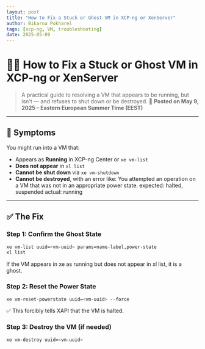 ```yaml
---
layout: post
title: "How to Fix a Stuck or Ghost VM in XCP-ng or XenServer"
author: Bikarna Pokharel
tags: [xcp-ng, VM, troubleshooting]
date: 2025-05-09
---
```

# 🧟‍♂️ How to Fix a Stuck or Ghost VM in XCP-ng or XenServer

> A practical guide to resolving a VM that appears to be running, but isn't — and refuses to shut down or be destroyed.
📅 **Posted on May 9, 2025 – Eastern European Summer Time (EEST)**
---

## 🧾 Symptoms

You might run into a VM that:

- Appears as **Running** in XCP-ng Center or `xe vm-list`
- **Does not appear** in `xl list`
- **Cannot be shut down** via `xe vm-shutdown` 
- **Cannot be destroyed**, with an error like:
You attempted an operation on a VM that was not in an appropriate power state.
expected: halted, suspended
actual: running


---

## ✅ The Fix

### Step 1: Confirm the Ghost State

```bash
xe vm-list uuid=<vm-uuid> params=name-label,power-state
xl list
```
If the VM appears in xe as running but does not appear in xl list, it is a ghost.

### Step 2: Reset the Power State
```bash
xe vm-reset-powerstate uuid=<vm-uuid> --force
```
✅ This forcibly tells XAPI that the VM is halted.

### Step 3: Destroy the VM (if needed)
```bash
xe vm-destroy uuid=<vm-uuid>
```
